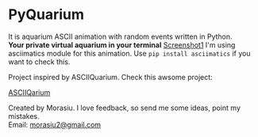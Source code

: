 # PyQuarium
It is aquarium ASCII animation with random events written in Python. <br>
**Your private virtual aquarium in your terminal**
[Screenshot1](docs/Screenshot1.png)
I'm using asciimatics module for this animation.
Use `pip install asciimatics` if you want to check this.

Project inspired by ASCIIQuarium. Check this awsome project:

[ASCIIQarium](http://robobunny.com/projects/asciiquarium/html/)

Created by Morasiu.
I love feedback, so send me some ideas, point my mistakes. <br>
Email: morasiu2@gmail.com
